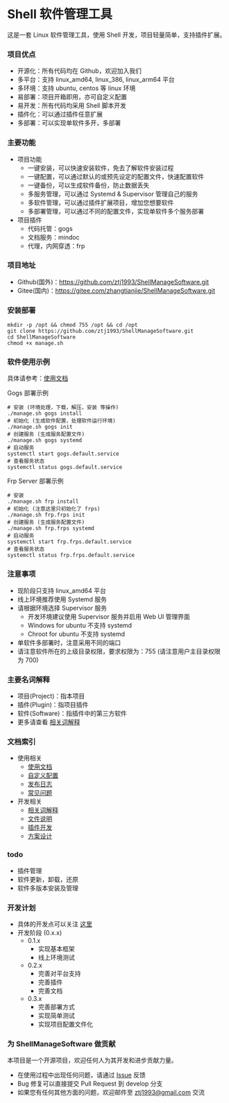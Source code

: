 Shell 软件管理工具
======

这是一套 Linux 软件管理工具，使用 Shell 开发，项目轻量简单，支持插件扩展。

### 项目优点
- 开源化：所有代码均在 Github，欢迎加入我们
- 多平台：支持 linux_amd64, linux_386, linux_arm64 平台
- 多环境：支持 ubuntu, centos 等 linux 环境
- 易部署：项目开箱即用，亦可自定义配置
- 易开发：所有代码均采用 Shell 脚本开发
- 插件化：可以通过插件任意扩展
- 多部署：可以实现单软件多开，多部署

### 主要功能
- 项目功能
  - 一键安装，可以快速安装软件，免去了解软件安装过程
  - 一键配置，可以通过默认的或预先设定的配置文件，快速配置软件
  - 一键备份，可以生成软件备份，防止数据丢失
  - 多服务管理，可以通过 Systemd & Supervisor 管理自己的服务
  - 多软件管理，可以通过插件扩展项目，增加您想要软件
  - 多部署管理，可以通过不同的配置文件，实现单软件多个服务部署
- 项目插件
  - 代码托管：gogs
  - 文档服务：mindoc
  - 代理，内网穿透：frp

### 项目地址
- Github(国外)：https://github.com/ztj1993/ShellManageSoftware.git
- Gitee(国内)：https://gitee.com/zhangtianjie/ShellManageSoftware.git

### 安装部署
```
mkdir -p /opt && chmod 755 /opt && cd /opt
git clone https://github.com/ztj1993/ShellManageSoftware.git
cd ShellManageSoftware
chmod +x manage.sh
```

### 软件使用示例
具体请参考：[使用文档](Docs/使用文档.md)

Gogs 部署示例
```
# 安装 (环境处理，下载，解压，安装 等操作)
./manage.sh gogs install
# 初始化 (生成软件配置，处理软件运行环境)
./manage.sh gogs init
# 创建服务 (生成服务配置文件)
./manage.sh gogs systemd
# 启动服务
systemctl start gogs.default.service
# 查看服务状态
systemctl status gogs.default.service
```

Frp Server 部署示例
```
# 安装
./manage.sh frp install
# 初始化 (注意这里只初始化了 frps)
./manage.sh frp.frps init
# 创建服务 (生成服务配置文件)
./manage.sh frp.frps systemd
# 启动服务
systemctl start frp.frps.default.service
# 查看服务状态
systemctl status frp.frps.default.service
```

### 注意事项
- 现阶段只支持 linux_amd64 平台
- 线上环境推荐使用 Systemd 服务
- 请根据环境选择 Supervisor 服务
  - 开发环境建议使用 Supervisor 服务并启用 Web UI 管理界面
  - Windows for ubuntu 不支持 systemd
  - Chroot for ubuntu 不支持 systemd
- 单软件多部署时，注意采用不同的端口
- 请注意软件所在的上级目录权限，要求权限为：755 (请注意用户主目录权限为 700)

### 主要名词解释
- 项目(Project)：指本项目
- 插件(Plugin)：指项目插件
- 软件(Software)：指插件中的第三方软件
- 更多请查看 [相关词解释](Docs/名词释义.md)

### 文档索引
- 使用相关
  - [使用文档](Docs/使用文档.md)
  - [自定义配置](Docs/自定义配置.md)
  - [发布日志](Docs/发布日志.md)
  - [常见问题](Docs/常见问题.md)
- 开发相关
  - [相关词解释](Docs/名词释义.md)
  - [文件说明](Docs/文件说明.md)
  - [插件开发](Docs/插件开发.md)
  - [方案设计](Docs/方案设计/README.md)

### todo
- 插件管理
- 软件更新，卸载，还原
- 软件多版本安装及管理

### 开发计划
- 具体的开发点可以关注 [这里](https://github.com/ztj1993/ShellManageSoftware/projects)
- 开发阶段 (0.x.x)
  - 0.1.x
    - 实现基本框架
    - 线上环境测试
  - 0.2.x
    - 完善对平台支持
    - 完善插件
    - 完善文档
  - 0.3.x
    - 完善部署方式
    - 实现简单测试
    - 实现项目配置文件化

### 为 ShellManageSoftware 做贡献
本项目是一个开源项目，欢迎任何人为其开发和进步贡献力量。
- 在使用过程中出现任何问题，请通过 [Issue](https://github.com/ztj1993/ShellManageSoftware/issues) 反馈
- Bug 修复可以直接提交 Pull Request 到 develop 分支
- 如果您有任何其他方面的问题，欢迎邮件至 ztj1993@gmail.com 交流
